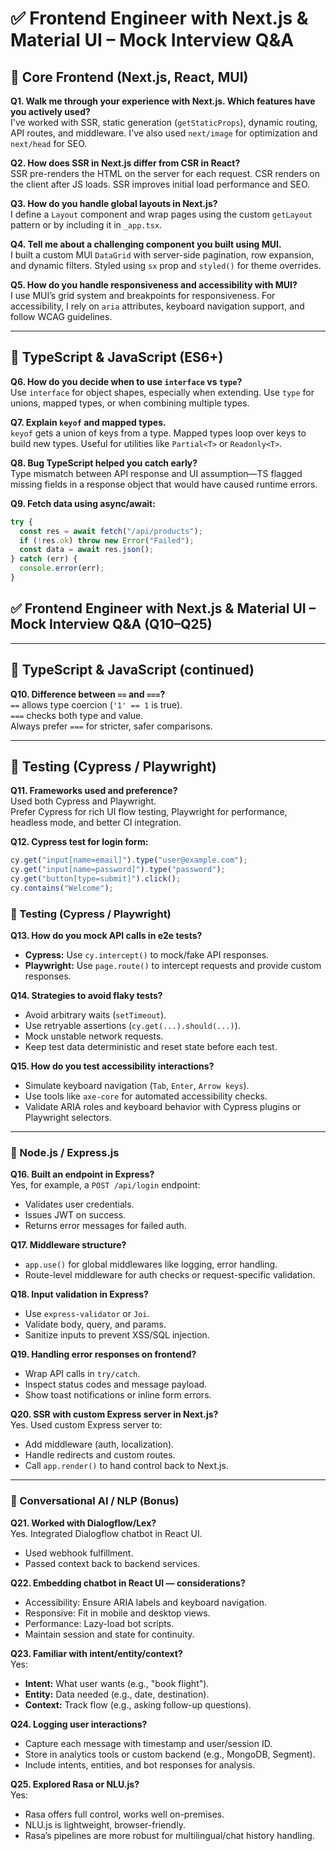 # ✅ Frontend Engineer with Next.js & Material UI – Mock Interview Q&A

## 🧠 Core Frontend (Next.js, React, MUI)

**Q1. Walk me through your experience with Next.js. Which features have you actively used?**  
I've worked with SSR, static generation (`getStaticProps`), dynamic routing, API routes, and middleware. I've also used `next/image` for optimization and `next/head` for SEO.

**Q2. How does SSR in Next.js differ from CSR in React?**  
SSR pre-renders the HTML on the server for each request. CSR renders on the client after JS loads. SSR improves initial load performance and SEO.

**Q3. How do you handle global layouts in Next.js?**  
I define a `Layout` component and wrap pages using the custom `getLayout` pattern or by including it in `_app.tsx`.

**Q4. Tell me about a challenging component you built using MUI.**  
I built a custom MUI `DataGrid` with server-side pagination, row expansion, and dynamic filters. Styled using `sx` prop and `styled()` for theme overrides.

**Q5. How do you handle responsiveness and accessibility with MUI?**  
I use MUI’s grid system and breakpoints for responsiveness. For accessibility, I rely on `aria` attributes, keyboard navigation support, and follow WCAG guidelines.

---

## 🧩 TypeScript & JavaScript (ES6+)

**Q6. How do you decide when to use `interface` vs `type`?**  
Use `interface` for object shapes, especially when extending. Use `type` for unions, mapped types, or when combining multiple types.

**Q7. Explain `keyof` and mapped types.**  
`keyof` gets a union of keys from a type. Mapped types loop over keys to build new types. Useful for utilities like `Partial<T>` or `Readonly<T>`.

**Q8. Bug TypeScript helped you catch early?**  
Type mismatch between API response and UI assumption—TS flagged missing fields in a response object that would have caused runtime errors.

**Q9. Fetch data using async/await:**

```ts
try {
  const res = await fetch("/api/products");
  if (!res.ok) throw new Error("Failed");
  const data = await res.json();
} catch (err) {
  console.error(err);
}
```

## ✅ Frontend Engineer with Next.js & Material UI – Mock Interview Q&A (Q10–Q25)

---

## 🧩 TypeScript & JavaScript (continued)

**Q10. Difference between `==` and `===`?**  
`==` allows type coercion (`'1' == 1` is true).  
`===` checks both type and value.  
Always prefer `===` for stricter, safer comparisons.

---

## 🧪 Testing (Cypress / Playwright)

**Q11. Frameworks used and preference?**  
Used both Cypress and Playwright.  
Prefer Cypress for rich UI flow testing, Playwright for performance, headless mode, and better CI integration.

**Q12. Cypress test for login form:**

```js
cy.get("input[name=email]").type("user@example.com");
cy.get("input[name=password]").type("password");
cy.get("button[type=submit]").click();
cy.contains("Welcome");
```

### 🧪 Testing (Cypress / Playwright)

**Q13. How do you mock API calls in e2e tests?**

- **Cypress:** Use `cy.intercept()` to mock/fake API responses.
- **Playwright:** Use `page.route()` to intercept requests and provide custom responses.

**Q14. Strategies to avoid flaky tests?**

- Avoid arbitrary waits (`setTimeout`).
- Use retryable assertions (`cy.get(...).should(...)`).
- Mock unstable network requests.
- Keep test data deterministic and reset state before each test.

**Q15. How do you test accessibility interactions?**

- Simulate keyboard navigation (`Tab`, `Enter`, `Arrow keys`).
- Use tools like `axe-core` for automated accessibility checks.
- Validate ARIA roles and keyboard behavior with Cypress plugins or Playwright selectors.

---

### 🔧 Node.js / Express.js

**Q16. Built an endpoint in Express?**  
Yes, for example, a `POST /api/login` endpoint:

- Validates user credentials.
- Issues JWT on success.
- Returns error messages for failed auth.

**Q17. Middleware structure?**

- `app.use()` for global middlewares like logging, error handling.
- Route-level middleware for auth checks or request-specific validation.

**Q18. Input validation in Express?**

- Use `express-validator` or `Joi`.
- Validate body, query, and params.
- Sanitize inputs to prevent XSS/SQL injection.

**Q19. Handling error responses on frontend?**

- Wrap API calls in `try/catch`.
- Inspect status codes and message payload.
- Show toast notifications or inline form errors.

**Q20. SSR with custom Express server in Next.js?**  
Yes. Used custom Express server to:

- Add middleware (auth, localization).
- Handle redirects and custom routes.
- Call `app.render()` to hand control back to Next.js.

---

### 💬 Conversational AI / NLP (Bonus)

**Q21. Worked with Dialogflow/Lex?**  
Yes. Integrated Dialogflow chatbot in React UI.

- Used webhook fulfillment.
- Passed context back to backend services.

**Q22. Embedding chatbot in React UI — considerations?**

- Accessibility: Ensure ARIA labels and keyboard navigation.
- Responsive: Fit in mobile and desktop views.
- Performance: Lazy-load bot scripts.
- Maintain session and state for continuity.

**Q23. Familiar with intent/entity/context?**  
Yes:

- **Intent:** What user wants (e.g., "book flight").
- **Entity:** Data needed (e.g., date, destination).
- **Context:** Track flow (e.g., asking follow-up questions).

**Q24. Logging user interactions?**

- Capture each message with timestamp and user/session ID.
- Store in analytics tools or custom backend (e.g., MongoDB, Segment).
- Include intents, entities, and bot responses for analysis.

**Q25. Explored Rasa or NLU.js?**  
Yes:

- Rasa offers full control, works well on-premises.
- NLU.js is lightweight, browser-friendly.
- Rasa’s pipelines are more robust for multilingual/chat history handling.
